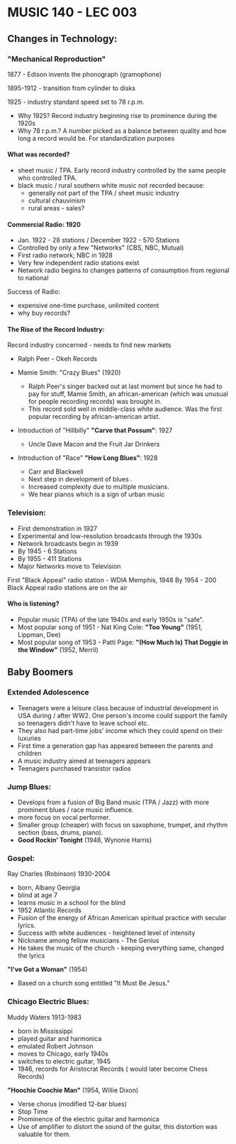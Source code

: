 # MUSIC 140 - LEC 003
## Changes in Technology:
### "Mechanical Reproduction"
1877 - Edison invents the phonograph (gramophone)

1895-1912 - transition from cylinder to disks

1925 - industry standard speed set to 78 r.p.m.
- Why 1925? Record industry beginning rise to prominence during the 1920s
- Why 78 r.p.m.? A number picked as a balance between quality and how long a record would be. For standardization purposes

#### What was recorded?
- sheet music / TPA. Early record industry controlled by the same people who controlled TPA.
- black music / rural southern white music not recorded because:
  - generally not part of the TPA / sheet music industry
  - cultural chauvinism
  - rural areas - sales?

#### Commercial Radio: 1920
- Jan. 1922 - 28 stations / December 1922 - 570 Stations
- Controlled by only a few "Networks" (CBS, NBC, Mutual)
- First radio network; NBC in 1928
- Very few independent radio stations exist
- Network radio begins to changes patterns of consumption from regional to national

Success of Radio:
- expensive one-time purchase, unlimited content
- why buy records?

#### The Rise of the Record Industry:
Record industry concerned - needs to find new markets
- Ralph Peer - Okeh Records

- Mamie Smith: "Crazy Blues" (1920)
  - Ralph Peer's singer backed out at last moment but since he had to pay for stuff, Mamie Smith, an african-american (which was unusual for people recording records) was brought in.
  - This record sold well in middle-class white audience. Was the first popular recording by african-american artist.

- Introduction of "Hillbilly" **"Carve that Possum"**: 1927
  - Uncle Dave Macon and the Fruit Jar Drinkers

- Introduction of "Race" **"How Long Blues"**: 1928
  - Carr and Blackwell
  - Next step in development of blues .
  - Increased complexity due to multiple musicians.
  - We hear pianos which is a sign of urban music

### Television:
- First demonstration in 1927
- Experimental and low-resolution broadcasts through the 1930s
- Network broadcasts begin in 1939
- By 1945 - 6 Stations
- By 1955 - 411 Stations
- Major Networks move to Television

First "Black Appeal" radio station - WDIA Memphis, 1948
By 1954 - 200 Black Appeal radio stations are on the air

#### Who is listening?
- Popular music (TPA) of the late 1940s and early 1950s is "safe".
- Most popular song of 1951 - Nat King Cole: **"Too Young"** (1951, Lippman, Dee)
- Most popular song of 1953 - Patti Page: **"(How Much Is) That Doggie in the Window"** (1952, Merril)

## Baby Boomers
### Extended Adolescence
- Teenagers were a leisure class because of industrial development in USA during / after WW2. One person's income could support the family so teenagers didn't have to leave school etc.
- They also had part-time jobs' income which they could spend on their luxuries
- First time a generation gap has appeared between the parents and children
- A music industry aimed at teenagers appears
- Teenagers purchased transistor radios

### Jump Blues:
- Develops from a fusion of Big Band music (TPA / Jazz) with more prominent blues / race music influence.
- more focus on vocal performer.
- Smaller group (cheaper) with focus on saxophone, trumpet, and rhythm section (bass, drums, piano).
- **Good Rockin' Tonight** (1948, Wynonie Harris)

### Gospel:
Ray Charles (Robinson) 1930-2004
- born, Albany Georgia
- blind at age 7
- learns music in a school for the blind
- 1952 Atlantic Records
- Fusion of the energy of African American spiritual practice with secular lyrics.
- Success with white audiences - heightened level of intensity
- Nickname among fellow musicians - The Genius
- He takes the music of the church - keeping everything same, changed the lyrics

**"I've Got a Woman"** (1954)
- Based on a church song entitled "It Must Be Jesus."

### Chicago Electric Blues:
Muddy Waters 1913-1983
- born in Mississippi
- played guitar and harmonica
- emulated Robert Johnson
- moves to Chicago, early 1940s
- switches to electric guitar, 1945
- 1946, records for Aristocrat Records ( would later become Chess Records)

**"Hoochie Coochie Man"** (1954, Willie Dixon)
- Verse chorus (modified 12-bar blues)
- Stop Time
- Prominence of the electric guitar and harmonica
- Use of amplifier to distort the sound of the guitar, this distortion was valuable for them.
<!--stackedit_data:
eyJoaXN0b3J5IjpbNTU2MTAzOTA5LC0yMDkwNTQwNzQ0LC0yOD
A3NDkzMzMsLTc5MTQ4ODgwMyw0OTkxMjUyNDIsNTc2NjQxMDMx
LDIwMTc2MzEwOTcsLTM2NTkyODcxOSw4NzcwNjczNTgsLTE3Nj
AyNzg5MywxMjc3NTMzNDk0LDc0NTc5MjU0LC0xMjcxODY2MjQ1
LDM3NDUwMzQ2NywxNzE0MTgzNTk5LC0yMTAzOTUyODIwXX0=
-->
